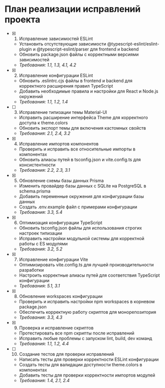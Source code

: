 # План реализации исправлений проекта

- [x] 1. Исправление зависимостей ESLint





  - Установить отсутствующие зависимости @typescript-eslint/eslint-plugin и @typescript-eslint/parser для frontend и backend
  - Обновить package.json файлы с корректными версиями зависимостей
  - _Требования: 1.1, 1.3, 4.1, 4.2_

- [x] 2. Исправление конфигурации ESLint





  - Обновить .eslintrc.cjs файлы в frontend и backend для корректного расширения правил TypeScript
  - Добавить необходимые правила и настройки для React и Node.js окружений
  - _Требования: 1.1, 1.2, 1.4_

- [ ] 3. Исправление типизации темы Material-UI





  - Исправить расширение интерфейса Theme для корректного доступа к theme.colors
  - Обновить экспорт темы для включения кастомных свойств
  - _Требования: 2.1, 2.4, 3.2_

- [x] 4. Исправление импортов компонентов





  - Проверить и исправить все относительные импорты в компонентах
  - Обновить алиасы путей в tsconfig.json и vite.config.ts для консистентности
  - _Требования: 2.2, 2.3, 3.1_

- [x] 5. Обновление схемы базы данных Prisma





  - Изменить провайдер базы данных с SQLite на PostgreSQL в schema.prisma
  - Добавить переменные окружения для конфигурации базы данных
  - Создать .env.example файл с примерами конфигурации
  - _Требования: 3.3, 5.4_

- [x] 6. Оптимизация конфигурации TypeScript





  - Обновить tsconfig.json файлы для использования строгих настроек типизации
  - Исправить настройки модульной системы для корректной работы с ES модулями
  - _Требования: 3.2, 5.2_

- [x] 7. Исправление конфигурации Vite





  - Оптимизировать vite.config.ts для лучшей производительности разработки
  - Настроить корректные алиасы путей для соответствия TypeScript конфигурации
  - _Требования: 5.1, 3.1_

- [x] 8. Обновление workspaces конфигурации





  - Проверить и исправить настройки npm workspaces в корневом package.json
  - Обеспечить корректную работу скриптов для монорепозитория
  - _Требования: 3.3, 4.3_

- [x] 9. Проверка и исправление скриптов





  - Протестировать все npm скрипты после исправлений
  - Исправить любые проблемы с запуском lint, build, dev команд
  - _Требования: 1.1, 1.2, 4.4_

- [ ] 10. Создание тестов для проверки исправлений
  - Написать тесты для проверки корректности ESLint конфигурации
  - Создать тесты для валидации доступности theme.colors в компонентах
  - Добавить тесты для проверки корректности импортов модулей
  - _Требования: 1.4, 2.1, 2.4_
